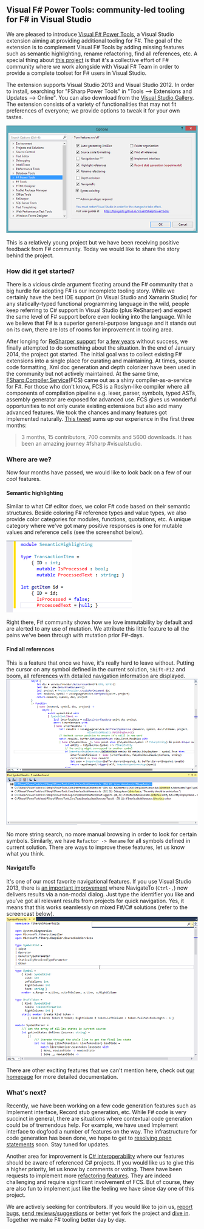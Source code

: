 Visual F# Power Tools: community-led tooling for F# in Visual Studio
---

We are pleased to introduce [Visual F# Power Tools](http://visualstudiogallery.msdn.microsoft.com/136b942e-9f2c-4c0b-8bac-86d774189cff), a Visual Studio extension aiming at providing additional tooling for F#.
The goal of the extension is to complement Visual F# Tools by adding missing features such as semantic highlighting, rename refactoring, find all references, etc.
A special thing about [this project](https://github.com/fsprojects/VisualFSharpPowerTools) is that it's a collective effort of F# community where we work alongside with Visual F# Team in order to provide a complete toolset for F# users in Visual Studio.

The extension supports Visual Studio 2013 and Visual Studio 2012. 
In order to install, searching for "FSharp Power Tools" in "Tools --> Extensions and Updates --> Online". You can also download from the [Visual Studio Gallery](http://visualstudiogallery.msdn.microsoft.com/136b942e-9f2c-4c0b-8bac-86d774189cff). 
The extension consists of a variety of functionalities that may not fit preferences of everyone; we provide options to tweak it for your own tastes.

![General options](general_options.png)

This is a relatively young project but we have been receiving positive feedback from F# community. 
Today we would like to share the story behind the project.

### How did it get started?
There is a vicious circle argument floating around the F# community that a big hurdle for adopting F# is our incomplete tooling story. 
While we certainly have the best IDE support (in Visual Studio and Xamarin Studio) for any statically-typed functional programming language in the wild, people keep referring to C# support in Visual Studio (plus ReSharper) and expect the same level of F# support before even looking into the language. 
While we believe that F# is a superior general-purpose language and it stands out on its own, there are lots of rooms for improvement in tooling area.

After longing for [ReSharper support](http://activemesa.com/fsharper) for [a few years](https://github.com/JetBrains/FSharper) without success, we finally attempted to do something about the situation. 
In the end of January 2014, the project got started. 
The initial goal was to collect existing F# extensions into a single place for curating and maintaining. 
At times, source code formatting, Xml doc generation and depth colorizer have been used in the community but not actively maintained. 
At the same time, [FSharp.Compiler.Service](http://fsharp.github.io/FSharp.Compiler.Service/)(FCS) came out as a shiny compiler-as-a-service for F#. 
For those who don't know, FCS is a Roslyn-like compiler where all components of compilation pipeline e.g. lexer, parser, symbols, typed ASTs, assembly generator are exposed for advanced use. 
FCS gives us wonderful opportunities to not only curate existing extensions but also add many advanced features. 
We took the chances and many features got implemented naturally. 
[This tweet](https://twitter.com/fspowertools/status/463573585911885824) sums up our experience in the first three months:

> 3 months, 15 contributors, 700 commits and 5600 downloads. It has been an amazing journey #fsharp #visualstudio.

### Where are we?

Now four months have passed, we would like to look back on a few of our *cool* features.

#### Semantic highlighting
Similar to what C# editor does, we color F# code based on their semantic structures. 
Beside coloring F# reference types and value types, we also provide color categories for modules, functions, quotations, etc. 
A unique category where we've got many positive responses is one for mutable values and reference cells (see the screenshot below).

![Semantic highlighting](semantic_highlighting.png)

Right there, F# community shows how we love immutability by default and are alerted to any use of mutation. 
We attribute this little feature to all the pains we've been through with mutation prior F#-days.

#### Find all references
This is a feature that once we have, it's really hard to leave without. 
Putting the cursor on any symbol defined in the current solution, `Shift-F12` and boom, all references with detailed navigation information are displayed. 
![Find all references](find_all_references.png)

No more string search, no more manual browsing in order to look for certain symbols. 
Similarly, we have `Refactor -> Rename` for all symbols defined in current solution. 
There are ways to improve these features, let us know what you think.

#### NavigateTo
It's one of our most favorite navigational features. 
If you use Visual Studio 2013, there is [an important improvement](http://blogs.msdn.com/b/visualstudio/archive/2013/07/15/visual-studio-2013-new-editor-features.aspx) where NavigateTo (`Ctrl-,`) now delivers results via a non-modal dialog. 
Just type the identifier you like and you've got all relevant results from projects for quick navigation. 
Yes, it means that this works seamlessly on mixed F#/C# solutions (refer to the screencast below). 
![NavigateTo](navigate_to.gif)

There are other exciting features that we can't mention here, check out [our homepage](http://fsprojects.github.io/VisualFSharpPowerTools/) for more detailed documentation.

### What's next?

Recently, we have been working on a few code generation features such as Implement interface, Record stub generation, etc. 
While F# code is very succinct in general, there are situations where contextual code generation could be of tremendous help. 
For example, we have used Implement interface to dogfood a number of features on the way. 
The infrastructure for code generation has been done, we hope to get to [resolving open statements](http://vfpt.uservoice.com/forums/247560-general/suggestions/5784677-resolve-unopend-namespace-or-module) soon. Stay tuned for updates.

Another area for improvement is [C# interoperability](http://vfpt.uservoice.com/forums/247560-general/suggestions/5800259-make-find-all-references-rename-refactoring-a) where our features should be aware of referenced C# projects. 
If you would like us to give this a higher priority, let us know by comments or voting. 
There have been requests to implement more [refactoring features](http://vfpt.uservoice.com/forums/247560-general/suggestions/5737241-add-extract-method-refactoring). 
They are indeed challenging and require significant involvement of FCS. 
But of course, they are also fun to implement just like the feeling we have since day one of this project.

We are actively seeking for contributors. 
If you would like to join us, [report bugs](https://github.com/fsprojects/VisualFSharpPowerTools/issues?state=open), [send reviews/suggestions](http://visualstudiogallery.msdn.microsoft.com/136b942e-9f2c-4c0b-8bac-86d774189cff/) or better yet fork the project and [dive in](https://github.com/fsprojects/VisualFSharpPowerTools/issues?labels=up-for-grabs&page=1&state=open). 
Together we make F# tooling better day by day. 
